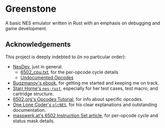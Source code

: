 # Greenstone

A basic NES emulator written in Rust with an emphasis on debugging and game development.

## Acknowledgements

This project is deeply indebted to (in no particular order):

- [NesDev](https://www.nesdev.org/), just in general.
  - [6502_cpu.txt](https://www.nesdev.org/6502_cpu.txt), for the per-opcode cycle details
  - [Undocumented Opcodes](https://www.nesdev.com/undocumented_opcodes.txt)
- [Bugzmanov's ebook](https://bugzmanov.github.io/nes_ebook/), for getting me started and keeping me on track.
- [Starr Horne's `nes-rust`](https://github.com/starrhorne/nes-rust), especially for her test cases, test macro, and cartridge structure.
- [6502.org's Opcodes Tutorial](http://www.6502.org/tutorials/6502opcodes.html), for info about specific opcodes.
- [One Lone Coder's `olcNES`](https://github.com/OneLoneCoder/olcNES/), for his clear explanations and outstanding documentation.
- [masswerk.at's 6502 Instruction Set article](https://www.masswerk.at/6502/6502_instruction_set.html), for per-opcode cycle and status mask details.
